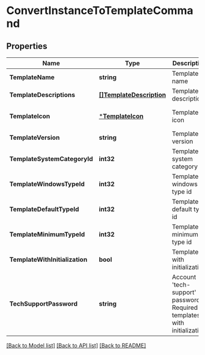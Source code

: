 # ConvertInstanceToTemplateCommand

## Properties
Name | Type | Description | Notes
------------ | ------------- | ------------- | -------------
**TemplateName** | **string** | Template name | [default to null]
**TemplateDescriptions** | [**[]TemplateDescription**](TemplateDescription.md) | Template descriptions | [default to null]
**TemplateIcon** | [***TemplateIcon**](TemplateIcon.md) | Template icon | [optional] [default to null]
**TemplateVersion** | **string** | Template version | [default to null]
**TemplateSystemCategoryId** | **int32** | Template system category id | [default to null]
**TemplateWindowsTypeId** | **int32** | Template windows type id | [optional] [default to null]
**TemplateDefaultTypeId** | **int32** | Template default type id | [default to null]
**TemplateMinimumTypeId** | **int32** | Template minimum type id | [default to null]
**TemplateWithInitialization** | **bool** | Template with initialization | [default to null]
**TechSupportPassword** | **string** | Account &#39;tech-support&#39; password. Required for templates with initialization | [optional] [default to null]

[[Back to Model list]](../README.md#documentation-for-models) [[Back to API list]](../README.md#documentation-for-api-endpoints) [[Back to README]](../README.md)


